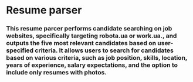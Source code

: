 # Resume parser

### This resume parcer performs candidate searching on job websites, specifically targeting robota.ua or work.ua., and outputs the five most relevant candidates based on user-specified criteria. It allows users to search for candidates based on various criteria, such as job position, skills, location, years of experience, salary expectations, and the option to include only resumes with photos.
